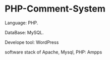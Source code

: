 # PHP-Comment-System

Language: PHP.

DataBase: MySQL.

Develope tool: WordPress

software stack of Apache, Mysql, PHP: Ampps
